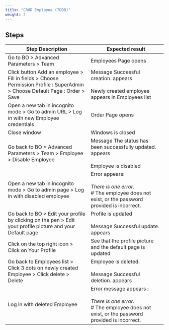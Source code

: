```yaml
---
title: "CRUD Employee (TODO)"
weight: 2
---
```

## Steps
| Step Description | Expected result |
| ----- | ----- |
| Go to BO > Advanced Parameters > Team | Employees Page opens |
| Click button Add an employee > Fill in fields > Choose Permission Profile : SuperAdmin > Choose Default Page : Order > Save | Message Successful creation. appears<br><br>Newly created employee appears in Employees list |
| Open a new tab in incognito mode > Go to admin URL > Log in with new Employee credentials | Order Page opens |
| Close window | Windows is closed |
| Go back to BO > Advanced Parameters > Team > Employee > Disable Employee | Message The status has been successfully updated. appears<br><br>Employee is disabled |
| Open a new tab in incognito mode > Go to admin page > Log in with disabled employee | Error appears:<br><br>*There is one error.*<br> # The employee does not exist, or the password provided is incorrect. |
| Go back to BO > Edit your profile by clicking on the pen > Edit your profile picture and your Default page | Profile is updated<br><br>Message Successful update. appears |
| Click on the top right icon > Click on Your Profile | See that the profile picture and the default page is updated |
| Go back to Employees list > Click 3 dots on newly created Employee > Click delete > Delete | Employee is deleted.<br><br>Message Successful deletion. appears |
| Log in with deleted Employee | Error message appears :<br><br>*There is one error.*<br> # The employee does not exist, or the password provided is incorrect. |
